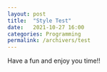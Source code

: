 ```yaml
---
layout: post
title:  "Style Test"
date:   2021-10-27 16:00
categories: Programming
permalink: /archivers/test
---
```


Have a fun and enjoy you time!!
